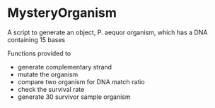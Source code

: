 # MysteryOrganism
A script to generate an object, P. aequor organism, which has a DNA containing 15 bases

Functions provided to 
* generate complementary strand
* mutate the organism
* compare two organism for DNA match ratio
* check the survival rate
* generate 30 survivor sample organism
